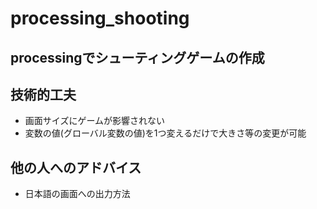# processing_shooting
## processingでシューティングゲームの作成
## 技術的工夫
- 画面サイズにゲームが影響されない
- 変数の値(グローバル変数の値)を1つ変えるだけで大きさ等の変更が可能
## 他の人へのアドバイス
- 日本語の画面への出力方法
